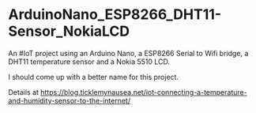 # ArduinoNano_ESP8266_DHT11-Sensor_NokiaLCD

An #IoT project using an Arduino Nano, a ESP8266 Serial to Wifi bridge, a DHT11 temperature sensor and a Nokia 5510 LCD.

I should come up with a better name for this project.

Details at https://blog.ticklemynausea.net/iot-connecting-a-temperature-and-humidity-sensor-to-the-internet/
